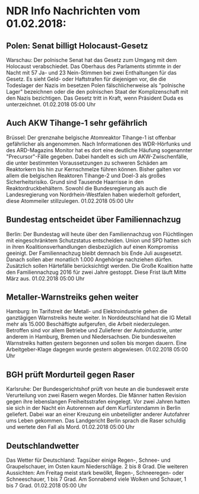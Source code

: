 # NDR Info Nachrichten vom 01.02.2018:


## Polen: Senat billigt Holocaust-Gesetz
Warschau: Der polnische Senat hat das Gesetz zum Umgang mit dem Holocaust verabschiedet. Das Oberhaus des Parlaments stimmte in der Nacht mit 57 Ja- und 23 Nein-Stimmen bei zwei Enthaltungen für das Gesetz. Es sieht Geld- oder Haftstrafen für diejenigen vor, die die Todeslager der Nazis im besetzen Polen fälschlicherweise als "polnische Lager" bezeichnen oder die den polnischen Staat der Komplizenschaft mit den Nazis bezichtigen. Das Gesetz tritt in Kraft, wenn Präsident Duda es unterzeichnet. 01.02.2018 05:00 Uhr 

## Auch AKW Tihange-1 sehr gefährlich
Brüssel: Der grenznahe belgische Atomreaktor Tihange-1 ist offenbar gefährlicher als angenommen. Nach Informationen des WDR-Hörfunks und des ARD-Magazins Monitor hat es dort eine deutliche Häufung sogenannter "Precursor"-Fälle gegeben. Dabei handelt es sich um AKW-Zwischenfälle, die unter bestimmten Voraussetzungen zu schweren Schäden am Reaktorkern bis hin zur Kernschmelze führen können. Bisher galten vor allem die belgischen Reaktoren Tihange-2 und Doel-3 als großes Sicherheitsrisiko. Grund sind Tausende Haarrisse in den Reaktordruckbehältern. Sowohl die Bundesregierung als auch die Landesregierung von Nordrhein-Westfalen haben wiederholt gefordert, diese Atommeiler stillzulegen. 01.02.2018 05:00 Uhr 

## Bundestag entscheidet über Familiennachzug
Berlin: Der Bundestag will heute über den Familiennachzug von Flüchtlingen mit eingeschränktem Schutzstatus entscheiden. Union und SPD hatten sich in ihren Koalitionsverhandlungen diesbezüglich auf einen Kompromiss geeinigt. Der Familiennachzug bleibt demnach bis Ende Juli ausgesetzt. Danach sollen aber monatlich 1.000 Angehörige nachziehen dürfen. Zusätzlich sollen Härtefälle berücksichtigt werden. Die Große Koalition hatte den Familiennachzug 2016 für zwei Jahre gestoppt. Diese Frist läuft Mitte März aus. 01.02.2018 05:00 Uhr 

## Metaller-Warnstreiks gehen weiter
Hamburg: Im Tarifstreit der Metall- und Elektroindustrie gehen die ganztägigen Warnstreiks heute weiter. In Norddeutschland hat die IG Metall mehr als 15.000 Beschäftigte aufgerufen, die Arbeit niederzulegen. Betroffen sind vor allem Betriebe und Zulieferer der Autoindustrie, unter anderem in Hamburg, Bremen und Niedersachsen. Die bundesweiten Warnstreiks hatten gestern begonnen und sollen bis morgen dauern. Eine Arbeitgeber-Klage dagegen wurde gestern abgewiesen. 01.02.2018 05:00 Uhr 

## BGH prüft Mordurteil gegen Raser
Karlsruhe: Der Bundesgerichtshof prüft von heute an die bundesweit erste Verurteilung von zwei Rasern wegen Mordes. Die Männer hatten Revision gegen ihre lebenslangen Freiheitsstrafen eingelegt. Vor zwei Jahren hatten sie sich in der Nacht ein Autorennen auf dem Kurfürstendamm in Berlin geliefert. Dabei war an einer Kreuzung ein unbeteiligter anderer Autofahrer ums Leben gekommen. Das Landgericht Berlin sprach die Raser schuldig und wertete den Fall als Mord. 01.02.2018 05:00 Uhr 

## Deutschlandwetter
Das Wetter für Deutschland: Tagsüber einige Regen-, Schnee- und Graupelschauer, im Osten kaum Niederschläge. 2 bis 8 Grad. Die weiteren Aussichten: Am Freitag meist stark bewölkt, Regen-, Schneeregen- oder Schneeschauer, 1 bis 7 Grad. Am Sonnabend viele Wolken und Schauer, 1 bis 7 Grad. 01.02.2018 05:00 Uhr 
